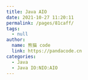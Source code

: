 ```yaml
---
title: Java AIO
date: 2021-10-27 11:20:11
permalink: /pages/81caff/
tags: 
  - null
author: 
  name: 熊猫 code
  link: https://pandacode.cn
categories: 
  - Java
  - Java IO:NIO:AIO
---
```

